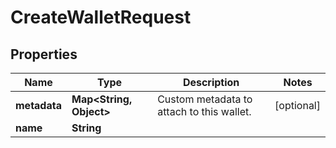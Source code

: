 

# CreateWalletRequest


## Properties

| Name | Type | Description | Notes |
|------------ | ------------- | ------------- | -------------|
|**metadata** | **Map&lt;String, Object&gt;** | Custom metadata to attach to this wallet. |  [optional] |
|**name** | **String** |  |  |



